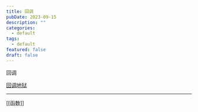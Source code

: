 ```yaml
---
title: 回调
pubDate: 2023-09-15
description: ""
categories:
  - default
tags:
  - default
featured: false
draft: false
---
```


回调

[回调地狱](../TEST/回调地狱.md)

---

[[函数]]
